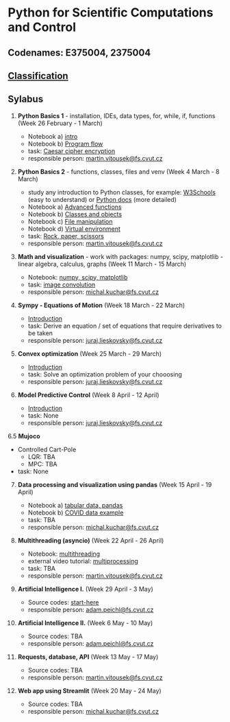 # Python for Scientific Computations and Control 
## Codenames: E375004, 2375004

## [Classification](courses/classification.md)

## Sylabus

1. **Python Basics 1** - installation, IDEs, data types, for, while, if, functions (Week 26 February - 1 March)

   - Notebook a) [intro](courses/intro.md)
   - Notebook b) [Program flow](courses/E375004/python_basics_1/basics_01.ipynb)
   - task: [Caesar cipher encryption](https://github.com/CVUT-FS-12110/Python-for-Scientific-Computations-and-Control/blob/master/tasks/EN_Caesar_cipher_encryption.ipynb)
   - responsible person: martin.vitousek@fs.cvut.cz
   
2. **Python Basics 2** - functions, classes, files and venv (Week 4 March - 8 March)

   - study any introduction to Python classes, for example: [W3Schools](https://www.w3schools.com/python/python_classes.asp) (easy to understand) or [Python docs](https://docs.python.org/3/tutorial/classes.html) (more detailed)
   - Notebook a) [Advanced functions](courses/E375004/python_basics_2/basics_02a_functions_adv.ipynb)
   - Notebook b) [Classes and objects](courses/E375004/python_basics_2/basics_02b_oop.ipynb)
   - Notebook c) [File manipulation](courses/E375004/python_basics_2/basics_02c_files.ipynb)
   - Notebook d) [Virtual environment](courses/E375004/python_basics_2/basics_02d_venv.ipynb)
   - task: [Rock, paper, scissors](https://github.com/CVUT-FS-12110/Python-for-Scientific-Computations-and-Control/tree/master/tasks/rock_paper_scissors)
   - responsible person: martin.vitousek@fs.cvut.cz

3. **Math and visualization** - work with packages: numpy, scipy, matplotlib - linear algebra, calculus, graphs (Week 11 March - 15 March)

   - Notebook: [numpy, scipy, matplotlib](courses/E375004/numpy_matplotlib/numpy_matplotlib.ipynb)
   - task: [image convolution](tasks/convolution/EN_numpy_convolution_filter.ipynb)
   - responsible person: michal.kuchar@fs.cvut.cz

4. **Sympy - Equations of Motion** (Week 18 March - 22 March)

   - [Introduction](courses/E375004/sympy/introduction.md)
   - task: Derive an equation / set of equations that require derivatives to be taken
   - responsible person: juraj.lieskovsky@fs.cvut.cz

5. **Convex optimization** (Week 25 March - 29 March)

   - [Introduction](courses/E375004/optimization/introduction.md)
   - task: Solve an optimization problem of your chooosing
   - responsible person: juraj.lieskovsky@fs.cvut.cz

6. **Model Predictive Control** (Week 8 April - 12 April)

   - [Introduction](courses/E375004/model_predictive_control/introduction.md)
   - task: None
   - responsible person: juraj.lieskovsky@fs.cvut.cz

6.5 **Mujoco**

   - Controlled Cart-Pole
      - LQR: TBA
      - MPC: TBA
   - task: None

7. **Data processing and visualization using pandas** (Week 15 April - 19 April)

   - Notebook a) [tabular data, pandas](courses/E375004/data_pandas/basics_01.ipynb)
   - Notebook b) [COVID data example](courses/E375004/data_pandas/basics_02.ipynb)
   - task: TBA
   - responsible person: michal.kuchar@fs.cvut.cz


8. **Multithreading (asyncio)** (Week 22 April - 26 April)

   - Notebook: [multithreading](courses/E375004/multithreading/multithreading.ipynb)
   - external video tutorial: [multiprocessing](https://youtu.be/fKl2JW_qrso)
   - task: TBA
   - responsible person: martin.vitousek@fs.cvut.cz


9. **Artificial Intelligence I.** (Week 29 April - 3 May)

   - Source codes: [start-here](courses/E375004/ai_chapter1/ai_chapter1.md)
   - responsible person: adam.peichl@fs.cvut.cz


10. **Artificial Intelligence II.** (Week 6 May - 10 May)

    - Source codes: TBA
    - responsible person: adam.peichl@fs.cvut.cz


11. **Requests, database, API** (Week 13 May - 17 May)

    - Source codes: TBA
    - responsible person: martin.vitousek@fs.cvut.cz


12. **Web app using Streamlit** (Week 20 May - 24 May)

    - Source codes: TBA
    - responsible person: michal.kuchar@fs.cvut.cz



